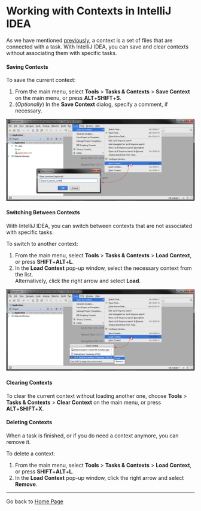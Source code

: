 # Working with Contexts in IntelliJ IDEA

As we have mentioned [previously](https://github.com/alexandrazolushkina/IntelliJ/blob/master/tasks_in_idea.md), a context is a set of files that are connected with a task.
With IntelliJ IDEA, you can save and clear contexts without associating them with specific tasks.

#### Saving Contexts

To save the current context:

1. From the main menu, select **Tools** > **Tasks & Contexts** > **Save Context** on the main menu, or press **ALT**+**SHIFT**+**S**.
2. (_Optionally_) In the **Save Context** dialog, specify a comment, if necessary. 

![](https://github.com/alexandrazolushkina/IntelliJ/blob/master/save_context.png)

#### Switching Between Contexts

With IntelliJ IDEA, you can switch between contexts that are not associated with specific tasks.

To switch to another context:

1. From the main menu, select **Tools** > **Tasks & Contexts** > **Load Context**, or press **SHIFT**+**ALT**+**L**.
2. In the **Load Context** pop-up window, select the necessary context from the list.<br>
    Alternatively, click the right arrow and select **Load**.

![](https://github.com/alexandrazolushkina/IntelliJ/blob/master/load_context.png)

#### Clearing Contexts

To clear the current context without loading another one, choose **Tools** > **Tasks & Contexts** > **Clear Context** on the main menu, or press **ALT**+**SHIFT**+**X**.


#### Deleting Contexts

When a task is finished, or if you do need a context anymore, you can remove it. 

To delete a context: 

1. From the main menu, select **Tools** > **Tasks & Contexts** > **Load Context**, or press **SHIFT**+**ALT**+**L**.
2. In the **Load Context** pop-up window, click the right arrow and select **Remove**.

***

Go back to [Home Page](https://github.com/alexandrazolushkina/IntelliJ/blob/master/README.md)
